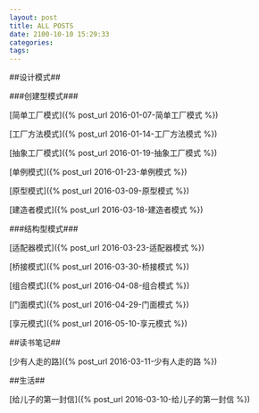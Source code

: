 ```yaml
---
layout: post
title: ALL POSTS
date: 2100-10-10 15:29:33
categories: 
tags:
---
```


##设计模式##

###创建型模式###

[简单工厂模式]({% post_url 2016-01-07-简单工厂模式 %})

[工厂方法模式]({% post_url 2016-01-14-工厂方法模式 %})

[抽象工厂模式]({% post_url 2016-01-19-抽象工厂模式 %})

[单例模式]({% post_url 2016-01-23-单例模式 %})

[原型模式]({% post_url 2016-03-09-原型模式 %})

[建造者模式]({% post_url 2016-03-18-建造者模式 %})

###结构型模式###

[适配器模式]({% post_url 2016-03-23-适配器模式 %})

[桥接模式]({% post_url 2016-03-30-桥接模式 %})

[组合模式]({% post_url 2016-04-08-组合模式 %})

[门面模式]({% post_url 2016-04-29-门面模式 %})

[享元模式]({% post_url 2016-05-10-享元模式 %})

##读书笔记##

[少有人走的路]({% post_url 2016-03-11-少有人走的路 %})

##生活##

[给儿子的第一封信]({% post_url 2016-03-10-给儿子的第一封信 %})
